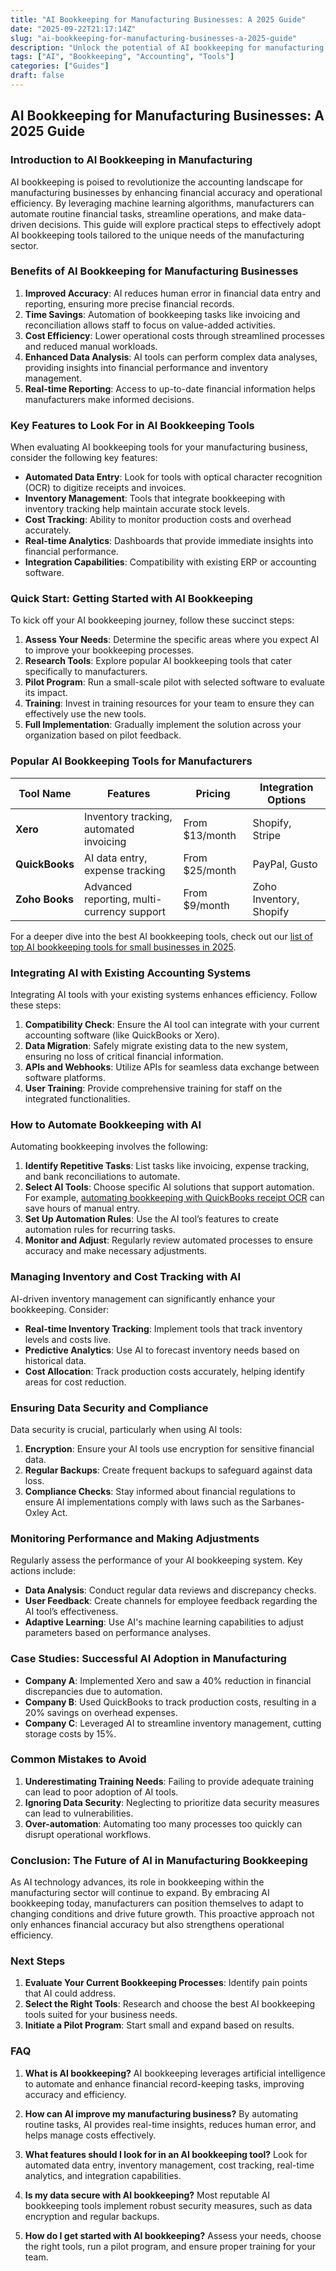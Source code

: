 ```yaml
---
title: "AI Bookkeeping for Manufacturing Businesses: A 2025 Guide"
date: "2025-09-22T21:17:14Z"
slug: "ai-bookkeeping-for-manufacturing-businesses-a-2025-guide"
description: "Unlock the potential of AI bookkeeping for manufacturing. Streamline operations, reduce errors, and save time in 2025."
tags: ["AI", "Bookkeeping", "Accounting", "Tools"]
categories: ["Guides"]
draft: false
---
```


## AI Bookkeeping for Manufacturing Businesses: A 2025 Guide

### Introduction to AI Bookkeeping in Manufacturing

AI bookkeeping is poised to revolutionize the accounting landscape for manufacturing businesses by enhancing financial accuracy and operational efficiency. By leveraging machine learning algorithms, manufacturers can automate routine financial tasks, streamline operations, and make data-driven decisions. This guide will explore practical steps to effectively adopt AI bookkeeping tools tailored to the unique needs of the manufacturing sector.

### Benefits of AI Bookkeeping for Manufacturing Businesses

1. **Improved Accuracy**: AI reduces human error in financial data entry and reporting, ensuring more precise financial records.
2. **Time Savings**: Automation of bookkeeping tasks like invoicing and reconciliation allows staff to focus on value-added activities.
3. **Cost Efficiency**: Lower operational costs through streamlined processes and reduced manual workloads.
4. **Enhanced Data Analysis**: AI tools can perform complex data analyses, providing insights into financial performance and inventory management.
5. **Real-time Reporting**: Access to up-to-date financial information helps manufacturers make informed decisions.

### Key Features to Look For in AI Bookkeeping Tools

When evaluating AI bookkeeping tools for your manufacturing business, consider the following key features:

- **Automated Data Entry**: Look for tools with optical character recognition (OCR) to digitize receipts and invoices.
- **Inventory Management**: Tools that integrate bookkeeping with inventory tracking help maintain accurate stock levels.
- **Cost Tracking**: Ability to monitor production costs and overhead accurately.
- **Real-time Analytics**: Dashboards that provide immediate insights into financial performance.
- **Integration Capabilities**: Compatibility with existing ERP or accounting software.

### Quick Start: Getting Started with AI Bookkeeping

To kick off your AI bookkeeping journey, follow these succinct steps:

1. **Assess Your Needs**: Determine the specific areas where you expect AI to improve your bookkeeping processes.
2. **Research Tools**: Explore popular AI bookkeeping tools that cater specifically to manufacturers.
3. **Pilot Program**: Run a small-scale pilot with selected software to evaluate its impact.
4. **Training**: Invest in training resources for your team to ensure they can effectively use the new tools.
5. **Full Implementation**: Gradually implement the solution across your organization based on pilot feedback. 

### Popular AI Bookkeeping Tools for Manufacturers

| Tool Name          | Features                                           | Pricing           | Integration Options      |
|--------------------|----------------------------------------------------|-------------------|---------------------------|
| **Xero**           | Inventory tracking, automated invoicing           | From $13/month    | Shopify, Stripe           |
| **QuickBooks**     | AI data entry, expense tracking                   | From $25/month    | PayPal, Gusto             |
| **Zoho Books**     | Advanced reporting, multi-currency support        | From $9/month     | Zoho Inventory, Shopify    |

For a deeper dive into the best AI bookkeeping tools, check out our [list of top AI bookkeeping tools for small businesses in 2025](/posts/best-ai-bookkeeping-tools-for-small-businesses-2025/).

### Integrating AI with Existing Accounting Systems

Integrating AI tools with your existing systems enhances efficiency. Follow these steps:

1. **Compatibility Check**: Ensure the AI tool can integrate with your current accounting software (like QuickBooks or Xero).
2. **Data Migration**: Safely migrate existing data to the new system, ensuring no loss of critical financial information.
3. **APIs and Webhooks**: Utilize APIs for seamless data exchange between software platforms.
4. **User Training**: Provide comprehensive training for staff on the integrated functionalities.

### How to Automate Bookkeeping with AI

Automating bookkeeping involves the following:

1. **Identify Repetitive Tasks**: List tasks like invoicing, expense tracking, and bank reconciliations to automate.
2. **Select AI Tools**: Choose specific AI solutions that support automation. For example, [automating bookkeeping with QuickBooks receipt OCR](/posts/how-to-automate-bookkeeping-with-ai-quickbooks-receipt-ocr/) can save hours of manual entry.
3. **Set Up Automation Rules**: Use the AI tool’s features to create automation rules for recurring tasks.
4. **Monitor and Adjust**: Regularly review automated processes to ensure accuracy and make necessary adjustments.

### Managing Inventory and Cost Tracking with AI

AI-driven inventory management can significantly enhance your bookkeeping. Consider:

- **Real-time Inventory Tracking**: Implement tools that track inventory levels and costs live.
- **Predictive Analytics**: Use AI to forecast inventory needs based on historical data.
- **Cost Allocation**: Track production costs accurately, helping identify areas for cost reduction.

### Ensuring Data Security and Compliance

Data security is crucial, particularly when using AI tools:

1. **Encryption**: Ensure your AI tools use encryption for sensitive financial data.
2. **Regular Backups**: Create frequent backups to safeguard against data loss.
3. **Compliance Checks**: Stay informed about financial regulations to ensure AI implementations comply with laws such as the Sarbanes-Oxley Act.

### Monitoring Performance and Making Adjustments

Regularly assess the performance of your AI bookkeeping system. Key actions include:

- **Data Analysis**: Conduct regular data reviews and discrepancy checks.
- **User Feedback**: Create channels for employee feedback regarding the AI tool’s effectiveness.
- **Adaptive Learning**: Use AI's machine learning capabilities to adjust parameters based on performance analyses.

### Case Studies: Successful AI Adoption in Manufacturing

- **Company A**: Implemented Xero and saw a 40% reduction in financial discrepancies due to automation.
- **Company B**: Used QuickBooks to track production costs, resulting in a 20% savings on overhead expenses.
- **Company C**: Leveraged AI to streamline inventory management, cutting storage costs by 15%.

### Common Mistakes to Avoid

1. **Underestimating Training Needs**: Failing to provide adequate training can lead to poor adoption of AI tools.
2. **Ignoring Data Security**: Neglecting to prioritize data security measures can lead to vulnerabilities.
3. **Over-automation**: Automating too many processes too quickly can disrupt operational workflows.

### Conclusion: The Future of AI in Manufacturing Bookkeeping

As AI technology advances, its role in bookkeeping within the manufacturing sector will continue to expand. By embracing AI bookkeeping today, manufacturers can position themselves to adapt to changing conditions and drive future growth. This proactive approach not only enhances financial accuracy but also strengthens operational efficiency.

### Next Steps

1. **Evaluate Your Current Bookkeeping Processes**: Identify pain points that AI could address.
2. **Select the Right Tools**: Research and choose the best AI bookkeeping tools suited for your business needs.
3. **Initiate a Pilot Program**: Start small and expand based on results.

### FAQ

1. **What is AI bookkeeping?**
   AI bookkeeping leverages artificial intelligence to automate and enhance financial record-keeping tasks, improving accuracy and efficiency.

2. **How can AI improve my manufacturing business?**
   By automating routine tasks, AI provides real-time insights, reduces human error, and helps manage costs effectively.

3. **What features should I look for in an AI bookkeeping tool?**
   Look for automated data entry, inventory management, cost tracking, real-time analytics, and integration capabilities.

4. **Is my data secure with AI bookkeeping?**
   Most reputable AI bookkeeping tools implement robust security measures, such as data encryption and regular backups.

5. **How do I get started with AI bookkeeping?**
   Assess your needs, choose the right tools, run a pilot program, and ensure proper training for your team.
